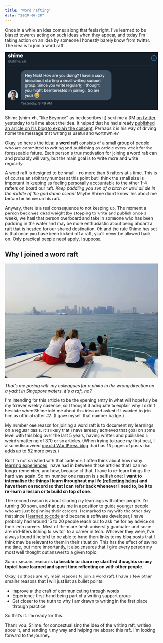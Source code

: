 ```yaml
---
title: "Word rafting"
date: "2020-06-28"
---
```


Once in a while an idea comes along that feels right. I've learned to be biased towards acting on such ideas when they appear, and today I'm taking action on an idea by someone I honestly barely know from twitter. The idea is to join a word raft.

![shime nickang twitter DM on word rafting idea](images/shime-nickang-twitter-dm.png)

Shime (shim-eh, "like Beyoncé" as he describes it) sent me a DM [on twitter](https://twitter.com/shime_sh) yesterday to tell me about the idea. It helped that he had already [published an article on his blog to explain the concept](https://shime.sh/raft). Perhaps it is his way of driving home the message that writing is useful and worthwhile?

Okay, so here's the idea: a **word raft** consists of a small group of people who are committed to writing and publishing an article every week for the foreseeable future. Each person's true motivation for joining a word raft can and probably will vary, but the main goal is to write more and write regularly.

A word raft is designed to be small - no more than 5 rafters at a time. This is of course an arbitrary number at this point but I think the small size is important in keeping us feeling personally accountable to the other 1-4 rafters on board our raft. *Keep paddling you son of a bitch or we'll all die in the middle of the god damn ocean!* Maybe Shime didn’t know this about me before he let me on his raft.

Anyway, there is a real consequence to not keeping up. The moment a person becomes dead weight (by stopping to write and publish once a week), we haul that person overboard and take in someone who has been paddling in the water and may be more enthusiastic about being aboard a raft that is headed for our shared destination. Oh and the rule Shime has set is that once you have been kicked off a raft, you’ll never be allowed back on. Only practical people need apply, I suppose.

## Why I joined a word raft

![photo of my and some friends on a boat with the Singapore city skyline in the background](images/boat-singapore-skyline.jpg)

_That's me posing with my colleagues for a photo in the wrong direction on a yacht in Singapore waters. It's a raft, no?_

I'm intending for this article to be the opening entry in what will hopefully be my forever weekly cadence, so I thought it adequate to explain why I didn't hesitate when Shime told me about this idea and asked if I wanted to join him as official rafter #2. (I gave myself that number badge.)

My number one reason for joining a word raft is to document my learnings on a regular basis. It's likely that I have already achieved that goal on some level with this blog over the last 5 years, having written and published a weird smattering of 370 or so articles. (When trying to trace my first post, I also rediscovered [my old WordPress blog](https://nickang.wordpress.com/) that has 13 pages of posts that adds up to 52 more posts.)

But I'm not satisfied with that cadence. I often think about how many [learning experiences](/2018-03-28-on-learning/) I have had in between those articles that I can no longer remember, and how, because of that, I have to re-learn things the hard way again. So my number one reason is a selfish one: **I want to internalise the things I learn throughout my life ([reflecting helps](/2016-08-19-writing-daily-helping-learn/)) and have them on record so that I can refer back whenever I need to, be it to re-learn a lesson or to build on top of one**.

The second reason is about sharing my learnings with other people. I'm turning 30 soon, and that puts me in a position to guide younger people who are just beginning their careers. I remarked to my wife the other day that since I [learned to code](/2016-08-15-entering-digital-jungle/) and became a software developer, I have probably had around 15 to 20 people reach out to ask me for my advice on their tech careers. Most of them are fresh university graduates and some are mid-lifers itching to switch to a career in tech. Whoever they were, I've always found it helpful to be able to hand them links to my blog posts that I think may be relevant to them in their situation. This has the effect of saving me time, but more importantly, it also ensures that I give every person my most well thought out answer to a given topic.

So my second reason is **to be able to share my clarified thoughts on any topic I have learned and spent time reflecting on with other people**.

Okay, so those are my main reasons to join a word raft. I have a few other smaller reasons that I will just list as bullet points:

- Improve at the craft of communicating through words
- Experience first-hand being part of a writing support group
- Get closer to the truth to why I am drawn to writing in the first place through practice

So that’s it. I’m ready for this. 

Thank you, Shime, for conceptualising the idea of the writing raft, writing about it, and sending it my way and helping me aboard this raft. I'm looking forward to the journey.
